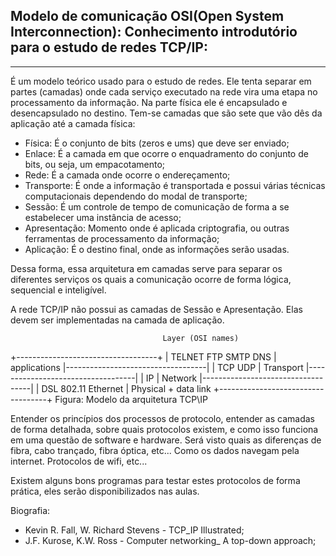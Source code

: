 ## Modelo de comunicação OSI(Open System Interconnection): Conhecimento introdutório para o estudo de redes TCP/IP:
---

É um modelo teórico usado para o estudo de redes. Ele tenta separar em partes (camadas) onde cada serviço executado na rede vira uma etapa no processamento da informação. Na parte física ele é encapsulado e desencapsulado no destino.
Tem-se camadas que são sete que vão dês da aplicação até a camada física:

- Física: É o conjunto de bits (zeros e ums) que deve ser enviado;
- Enlace: É a camada em que ocorre o enquadramento do conjunto de bits, ou seja, um empacotamento;
- Rede: É a camada onde ocorre o endereçamento; 
- Transporte: É onde a informação é transportada e possui várias técnicas computacionais dependendo do modal de transporte;
- Sessão: É um controle de tempo de comunicação de forma a se estabelecer uma instância de acesso;
- Apresentação: Momento onde é aplicada criptografia, ou outras ferramentas de processamento da informação;
- Aplicação: É o destino final, onde as informações serão usadas.

Dessa forma, essa arquitetura em camadas serve para separar os diferentes serviços os quais a comunicação ocorre de forma lógica, sequencial e inteligível.

A rede TCP/IP não possui as camadas de Sessão e Apresentação. Elas devem ser implementadas na camada de aplicação.

                                      Layer (OSI names)
+-----------------------------------+
|  TELNET    FTP     SMTP    DNS    |   applications
|-----------------------------------|
|        TCP            UDP         |   Transport
|-----------------------------------|
|               IP                  |   Network
|-----------------------------------|
| DSL      802.11      Ethernet     |   Physical + data link 
+-----------------------------------+
Figura: Modelo da arquitetura TCP\IP

Entender os princípios dos processos de protocolo, entender as camadas de forma detalhada, sobre quais protocolos existem, e como isso funciona em uma questão de software e hardware. Será visto quais as diferenças de fibra, cabo trançado, fibra óptica, etc...
Como os dados navegam pela internet. Protocolos de wifi, etc...

Existem alguns bons programas para testar estes protocolos de forma prática, eles serão disponibilizados nas aulas.

Biografia:
-  Kevin R. Fall, W. Richard Stevens - TCP_IP Illustrated;
-  J.F. Kurose,  K.W. Ross - Computer networking_ A top-down approach;

